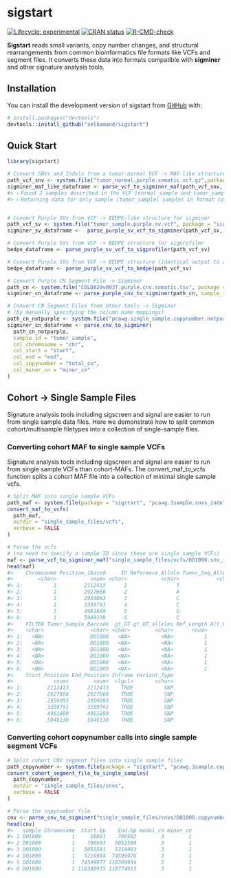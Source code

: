 
<!-- README.md is generated from README.Rmd. Please edit that file -->

# sigstart

<!-- badges: start -->

[![Lifecycle:
experimental](https://img.shields.io/badge/lifecycle-experimental-orange.svg)](https://lifecycle.r-lib.org/articles/stages.html#experimental)
[![CRAN
status](https://www.r-pkg.org/badges/version/sigstart)](https://CRAN.R-project.org/package=sigstart)
[![R-CMD-check](https://github.com/selkamand/sigstart/actions/workflows/R-CMD-check.yaml/badge.svg)](https://github.com/selkamand/sigstart/actions/workflows/R-CMD-check.yaml)
<!-- badges: end -->

**Sigstart** reads small variants, copy number changes, and structural
rearrangements from common bioinformatics file formats like VCFs and
segment files. It converts these data into formats compatible with
**sigminer** and other signature analysis tools.

## Installation

You can install the development version of sigstart from
[GitHub](https://github.com/) with:

``` r
# install.packages("devtools")
devtools::install_github("selkamand/sigstart")
```

## Quick Start

``` r
library(sigstart)

# Convert SNVs and Indels from a tumor-normal VCF -> MAF-like structure for sigminer
path_vcf_snv <- system.file("tumor_normal.purple.somatic.vcf.gz",package = "sigstart")
sigminer_maf_like_dataframe <- parse_vcf_to_sigminer_maf(path_vcf_snv, sample_id = "tumor_sample")
#> ℹ Found 2 samples described in the VCF [normal_sample and tumor_sample]
#> ℹ Returning data for only sample [tumor_sample] samples in format column of VCF.
```

``` r

# Convert Purple SVs from VCF -> BEDPE-like structure for sigminer
path_vcf_sv <- system.file("tumor_sample.purple.sv.vcf", package = "sigstart")
sigminer_sv_dataframe <-  parse_purple_sv_vcf_to_sigminer(path_vcf_sv, sample_id = "tumor_sample")

# Convert Purple SVs from VCF -> BEDPE structure for sigprofiler
bedpe_dataframe <- parse_purple_sv_vcf_to_sigprofiler(path_vcf_sv)

# Convert Purple SVs from VCF -> BEDPE structure (identical output to above)
bedpe_dataframe <- parse_purple_sv_vcf_to_bedpe(path_vcf_sv)

# Convert Purple CN Segment File -> Sigminer 
path_cn <- system.file("COLO829v003T.purple.cnv.somatic.tsv", package = "sigstart")
sigminer_cn_dataframe <- parse_purple_cnv_to_sigminer(path_cn, sample_id = "tumor_sample")

# Convert CN Segment Files from other tools -> Sigminer
# (by manually specifying the column name mappings)
path_cn_notpurple <- system.file("pcawg.single_sample.copynumber.notpurple.segment", package = "sigstart")
sigminer_cn_dataframe <- parse_cnv_to_sigminer(
  path_cn_notpurple,
  sample_id = "tumor_sample",
  col_chromosome = "chr",
  col_start = "start",
  col_end = "end",
  col_copynumber = "total_cn",
  col_minor_cn = "minor_cn"
)
```

## Cohort -\> Single Sample Files

Signature analysis tools including sigscreen and signal are easier to
run from single sample data files. Here we demonstrate how to split
common cohort/multisample filetypes into a collection of single-sample
files.

### Converting cohort MAF to single sample VCFs

Signature analysis tools including sigscreen and signal are easier to
run from single sample VCFs than cohort-MAFs. The convert_maf_to_vcfs
function splits a cohort MAF file into a collection of minimal single
sample vcfs.

``` r
# Split MAF into single sample VCFs
path_maf <- system.file(package = "sigstart", "pcawg.3sample.snvs_indel.maf")
convert_maf_to_vcfs(
  path_maf, 
  outdir = "single_sample_files/vcfs", 
  verbose = FALSE
)

# Parse the vcfs 
# (no need to specify a sample ID since these are single sample VCFs)
maf <- parse_vcf_to_sigminer_maf("single_sample_files/vcfs/DO1000.snv_indel.vcf.bgz", verbose = FALSE)
head(maf)
#>    Chromosome Position_1based     ID Reference_Allele Tumor_Seq_Allele2  QUAL
#>        <char>           <num> <char>           <char>            <char> <num>
#> 1:          1         2112413      1                T                 C    NA
#> 2:          1         2927666      2                A                 G    NA
#> 3:          1         2959093      3                C                 A    NA
#> 4:          1         3359791      4                C                 T    NA
#> 5:          1         4961889      5                G                 C    NA
#> 6:          1         5949138      6                C                 T    NA
#>    FILTER Tumor_Sample_Barcode  gt_GT gt_GT_alleles Ref_Length Alt_Length
#>    <char>               <char> <char>        <char>      <num>      <num>
#> 1:   <NA>               DO1000   <NA>          <NA>          1          1
#> 2:   <NA>               DO1000   <NA>          <NA>          1          1
#> 3:   <NA>               DO1000   <NA>          <NA>          1          1
#> 4:   <NA>               DO1000   <NA>          <NA>          1          1
#> 5:   <NA>               DO1000   <NA>          <NA>          1          1
#> 6:   <NA>               DO1000   <NA>          <NA>          1          1
#>    Start_Position End_Position Inframe Variant_Type
#>             <num>        <num>  <lgcl>       <char>
#> 1:        2112413      2112413    TRUE          SNP
#> 2:        2927666      2927666    TRUE          SNP
#> 3:        2959093      2959093    TRUE          SNP
#> 4:        3359791      3359791    TRUE          SNP
#> 5:        4961889      4961889    TRUE          SNP
#> 6:        5949138      5949138    TRUE          SNP
```

### Converting cohort copynumber calls into single sample segment VCFs

``` r
# Split cohort CNV segment files into single sample files 
path_copynumber <- system.file(package = "sigstart", "pcawg.3sample.copynumber.segment")
convert_cohort_segment_file_to_single_samples(
  path_copynumber, 
  outdir = "single_sample_files/cnvs", 
  verbose = FALSE
)

# Parse the copynumber file
cnv <- parse_cnv_to_sigminer("single_sample_files/cnvs/DO1000.copynumber.tsv.bgz", sample_id = "D01000")
head(cnv)
#>   sample Chromosome  Start.bp    End.bp modal_cn minor_cn
#> 1 D01000          1     10001    790502        3        1
#> 2 D01000          1    790503   5052500        3        1
#> 3 D01000          1   5052501   5219983        3        1
#> 4 D01000          1   5219984  74599976        3        1
#> 5 D01000          1  74599977 118369934        3        1
#> 6 D01000          1 118369935 118774913        3        1
```
